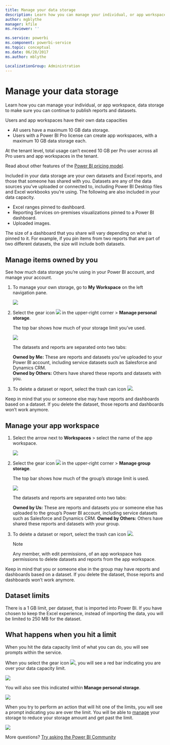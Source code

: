 ```yaml
---
title: Manage your data storage
description: Learn how you can manage your individual, or app workspace, data storage to make sure you can continue to publish reports and datasets.
author: mgblythe
manager: kfile
ms.reviewer: ''

ms.service: powerbi
ms.component: powerbi-service
ms.topic: conceptual
ms.date: 06/28/2017
ms.author: mblythe

LocalizationGroup: Administration
---
```

# Manage your data storage
Learn how you can manage your individual, or app workspace, data storage to make sure you can continue to publish reports and datasets.

Users and app workspaces have their own data capacities

* All users have a maximum 10 GB data storage.
* Users with a Power BI Pro license can create app workspaces, with a maximum 10 GB data storage each.

At the tenant level, total usage can’t exceed 10 GB per Pro user across all Pro users and app workspaces in the tenant.

Read about other features of the [Power BI pricing model](https://powerbi.microsoft.com/pricing).

Included in your data storage are your own datasets and Excel reports, and those that someone has shared with you. Datasets are any of the data sources you’ve uploaded or connected to, including Power BI Desktop files and Excel workbooks you’re using. The following are also included in your data capacity.

* Excel ranges pinned to dashboard.
* Reporting Services on-premises visualizations pinned to a Power BI dashboard.
* Uploaded images.

The size of a dashboard that you share will vary depending on what is pinned to it. For example, if you pin items from two reports that are part of two different datasets, the size will include both datasets.

<a name="manage"/>

## Manage items owned by you
See how much data storage you’re using in your Power BI account, and manage your account.

1. To manage your own storage, go to **My Workspace** on the left navigation pane.
   
    ![](media/service-admin-manage-your-data-storage-in-power-bi/pbi_myworkspace.png)
2. Select the gear icon ![](media/service-admin-manage-your-data-storage-in-power-bi/pbi_gearicon.png) in the upper-right corner \> **Manage personal storage**.
   
    The top bar shows how much of your storage limit you’ve used.
   
    ![](media/service-admin-manage-your-data-storage-in-power-bi/pbi_persnlstorage.png)
   
    The datasets and reports are separated onto two tabs:
   
    **Owned by Me:** These are reports and datasets you’ve uploaded to your Power BI account, including service datasets such as Salesforce and Dynamics CRM.  
    **Owned by Others:** Others have shared these reports and datasets with you.
3. To delete a dataset or report, select the trash can icon ![](media/service-admin-manage-your-data-storage-in-power-bi/pbi_deleteicon.png).

Keep in mind that you or someone else may have reports and dashboards based on a dataset. If you delete the dataset, those reports and dashboards won’t work anymore.

## Manage your app workspace
1. Select the arrow next to **Workspaces** \> select the name of the app workspace.
   
    ![](media/service-admin-manage-your-data-storage-in-power-bi/pbi_groupworkspaces.png)
2. Select the gear icon ![](media/service-admin-manage-your-data-storage-in-power-bi/pbi_gearicon.png) in the upper-right corner \> **Manage group storage**.
   
    The top bar shows how much of the group’s storage limit is used.
   
    ![](media/service-admin-manage-your-data-storage-in-power-bi/pbi_groupstorage.png)
   
    The datasets and reports are separated onto two tabs:
   
    **Owned by Us:** These are reports and datasets you or someone else has uploaded to the group’s Power BI account, including service datasets such as Salesforce and Dynamics CRM.
    **Owned by Others:** Others have shared these reports and datasets with your group.
3. To delete a dataset or report, select the trash can icon ![](media/service-admin-manage-your-data-storage-in-power-bi/pbi_deleteicon.png).
   
   > [!NOTE]
   > Any member, with edit permissions, of an app workspace has permissions to delete datasets and reports from the app workspace.
   > 
   > 

Keep in mind that you or someone else in the group may have reports and dashboards based on a dataset. If you delete the dataset, those reports and dashboards won’t work anymore.

## Dataset limits
There is a 1 GB limit, per dataset, that is imported into Power BI. If you have chosen to keep the Excel experience, instead of importing the data, you will be limited to 250 MB for the dataset.

## What happens when you hit a limit
When you hit the data capacity limit of what you can do, you will see prompts within the service. 

When you select the gear icon ![](media/service-admin-manage-your-data-storage-in-power-bi/pbi_gearicon.png), you will see a red bar indicating you are over your data capacity limit.

![](media/service-admin-manage-your-data-storage-in-power-bi/manage-storage-limit.png)

You will also see this indicated within **Manage personal storage**.

 ![](media/service-admin-manage-your-data-storage-in-power-bi/manage-storage-limit2.png)

 When you try to perform an action that will hit one of the limits, you will see a prompt indicating you are over the limit. You will be able to [manage](#manage) your storage to reduce your storage amount and get past the limit.

 ![](media/service-admin-manage-your-data-storage-in-power-bi/powerbi-pro-over-limit.png)

 More questions? [Try asking the Power BI Community](http://community.powerbi.com/)

